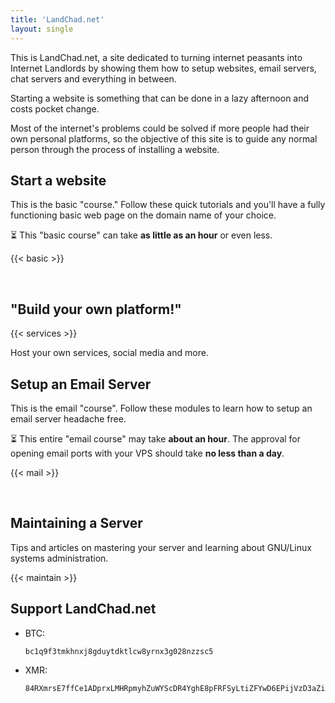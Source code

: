 ```yaml
---
title: 'LandChad.net'
layout: single
---
```


This is LandChad.net, a site dedicated to turning internet peasants into Internet Landlords by showing them how to setup websites, email servers, chat servers and everything in between.

Starting a website is something that can be done in a lazy afternoon and costs pocket change.

Most of the internet's problems could be solved if more people had their own personal platforms, so the objective of this site is to guide any normal person through the process of installing a website.

## Start a website

<div>

<div class=left>

This is the basic "course." Follow these quick tutorials and you'll have a fully functioning basic web page on the domain name of your choice.

⏳ This "basic course" can take **as little as an hour** or even less.

</div>

<div class=right>

{{< basic >}}

</div>
<br>
</div>



## "Build your own platform!"

{{< services >}}

Host your own services, social media and more.

## Setup an Email Server

<div>

<div class=left>

This is the email "course". Follow these modules to learn how to setup an email server headache free.

⏳ This entire "email course" may take **about an hour**. The approval for opening email ports with your VPS should take **no less than a day**.

</div>

<div class=right>

{{< mail >}}

</div>
<br>
</div>

## Maintaining a Server

Tips and articles on mastering your server and learning about GNU/Linux systems administration.

{{< maintain >}}

## Support LandChad.net

- BTC:
  ```
  bc1q9f3tmkhnxj8gduytdktlcw8yrnx3g028nzzsc5
  ```
- XMR:
  ```
  84RXmrsE7ffCe1ADprxLMHRpmyhZuWYScDR4YghE8pFRFSyLtiZFYwD6EPijVzD3aZiEpg57MfHEr1pGJNPXyJgENMnWrSh
  ```
